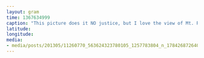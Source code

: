 ```yaml
---
layout: gram
time: 1367634999
caption: "This picture does it NO justice, but I love the view of Mt. Rainier from my Aunt & Uncle's place."
latitude: 
longitude: 
media:
- media/posts/201305/11260770_563624323780105_1257783804_n_17842687264000351.jpg
---
```

